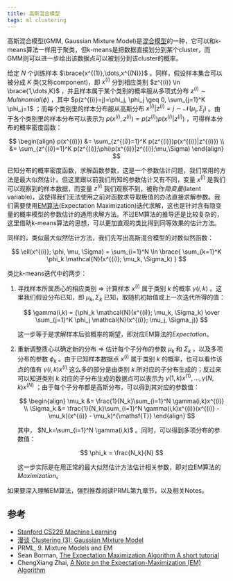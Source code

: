 ```yaml
---
title: 高斯混合模型
tags: ml clustering
---
```


高斯混合模型(GMM, Gaussian Mixture Model)是[混合模型](http://en.wikipedia.org/wiki/Mixture_model)的一种，它可以和k-means算法一样用于聚类，但k-means是把数据直接划分到某个cluster，而GMM则可以进一步给出该数据点可以被划分到该cluster的概率。

给定 $N$ 个训练样本 $\brace{x^{(1)},\dots,x^{(N)}}$ 。同样，假设样本集合可以被分成 $K$ 类(又称component)，即 $x^{(i)}$ 分到相应类别 $z^{(i)} \in \brace{1,\dots,K}$ ，并且样本属于某个类别的概率服从多项式分布 $z^{(i)} \sim Multinomial(\phi)$ ，其中 $p(z^{(i)}=j)=\phi_j, \phi_j \geq 0, \sum_{j=1}^K \phi_j=1$ ；而每个类别里的样本分布服从高斯分布 $x^{(i)}\vert z^{(i)}=j \sim \mathcal{N}(\mu_j, \Sigma_j)$ 。由于各个类别里的样本分布可以表示为  $p(x^{(i)},z^{(i)}) = p(z^{(i)})p(x^{(i)}\vert z^{(i)})$ ，可得样本分布的概率密度函数：

$$
\begin{align}
p(x^{(i)}) &= \sum_{z^{(i)}=1}^K p(z^{(i)})p(x^{(i)}|z^{(i)}) \\
    &= \sum_{z^{(i)}=1}^K p(z^{(i)};\phi)p(x^{(i)}|z^{(i)};\mu,\Sigma)
\end{align}
$$

已知分布的概率密度函数，求解函数参数，这是一个参数估计问题，我们常用的方法是最大似然估计。但这里跟以前我们所知的参数估计又有不同，变量 $x^{(i)}$ 是我们可以观察到的样本数据，而变量 $z^{(i)}$ 我们观察不到，被称作*隐变量*(latent variable)，这使得我们无法使用之前对函数求导取极值的办法直接求解参数。我们需要使用[EM算法](http://en.wikipedia.org/wiki/Expectation-maximization_algorithm)(Expectation Maximization)迭代求解，这也是针对含有隐变量的概率模型的参数估计的通用求解方法。不过EM算法的推导还是比较复杂的，这里借助k-means算法的思想，可以更加直观的类比得到同等效果的估计方法。

同样的，类似最大似然估计方法，我们先写出高斯混合模型的对数似然函数：

$$
\ell(x^{(i)}; \phi, \mu, \Sigma) = \sum_{i=1}^N \ln \brace{ \sum_{k=1}^K \phi_k \mathcal{N}(x^{(i)}; \mu_k, \Sigma_k) }
$$

类比k-means迭代中的两步：

1.  寻找样本所属质心的相应类别 ⇒ 计算样本 $x^{(i)}$ 属于类别 $k$ 的概率 $\gamma(i,k)$ 。这里我们假设分布已知，即 $\mu_k, \Sigma_k$ 已知，取随机初始值或上一次迭代所得的值：

    $$
    \gamma(i,k) = {\phi_k \mathcal{N}(x^{(i)}; \mu_k, \Sigma_k) \over \sum_{j=1}^K \phi_j \mathcal{N}(x^{(i)}; \mu_j, \Sigma_j)}
    $$

    这一步等于是求解样本后验概率的期望，即对应EM算法的*Expectation*。

2.  重新调整质心以确定新的分布 ⇒ 估计每个子分布的参数 $\mu_k$ 和 $\Sigma_k$ ，以及多项分布的参数 $\phi_k$ 。由于已知样本数据点 $x^{(i)}$ 属于类别 $k$ 的概率，也可以看作该点的值有 $\gamma(i,k)x^{(i)}$ 这么多的部分是由类别 $k$ 所对应的子分布生成的；反过来可以知道类别 $k$ 对应的子分布生成的数据点可以表示为 $\gamma(1,k)x^{(1)},\dots,\gamma(N,k)x^{(N)}$ ；由于每个子分布都是高斯分布，可以得到其对应的参数值：

    $$
    \begin{align}
    \mu_k &= \frac{1}{N_k}\sum_{i=1}^N \gamma(i,k)x^{(i)} \\
    \Sigma_k &= \frac{1}{N_k}\sum_{i=1}^N \gamma(i,k)x^{(i)}(x^{(i)} - \mu_k)(x^{(i)} - \mu_k)^{\mathsf{T}}
    \end{align}
    $$

    其中， $N_k=\sum_{i=1}^N \gamma(i,k)$ 。同时，可以得到多项分布的参数值：

    $$
    \phi_k = \frac{N_k}{N}
    $$

    这一步实际是在用正常的最大似然估计方法估计相关参数，即对应EM算法的*Maximization*。

如果要深入理解EM算法，强烈推荐阅读PRML第九章节，以及相关Notes。

## 参考

- [Stanford CS229 Machine Learning](http://cs229.stanford.edu/notes/cs229-notes7b.pdf)
- [漫谈 Clustering (3): Gaussian Mixture Model](http://blog.pluskid.org/?p=39)
- PRML, 9. Mixture Models and EM
- Sean Borman, [The Expectation Maximization Algorithm A short tutorial](http://www.seanborman.com/publications/EM_algorithm.pdf)
- ChengXiang Zhai, [A Note on the Expectation-Maximization (EM) Algorithm](http://www.cs.ust.hk/~qyang/Teaching/537/PPT/em-note.pdf)
